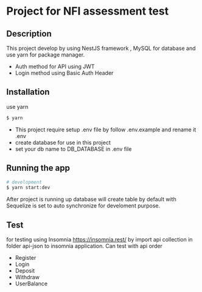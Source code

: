 
# Project for NFI assessment test 

## Description

This project develop by using NestJS framework , MySQL for database and use yarn for package manager. 
- Auth method for API using JWT 
- Login method using Basic Auth Header 
## Installation

use yarn
```bash
$ yarn
```
- This project require setup .env file by follow .env.example and rename it .env
- create database for use in this project
- set your db name to DB_DATABASE in .env file
## Running the app

```bash
# development
$ yarn start:dev
```

After project is running up database will create table by default with Sequelize is set to auto synchronize for develoment purpose.  

## Test

for testing using Insomnia https://insomnia.rest/ by import api collection in folder api-json to insomnia application.
Can test with api order
- Register
- Login
- Deposit
- Withdraw
- UserBalance